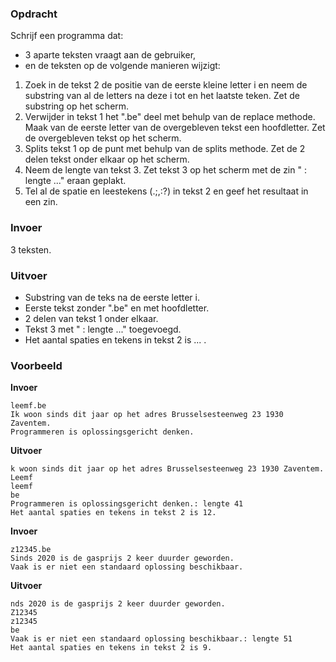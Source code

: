 ### Opdracht

Schrijf een programma dat:  
- 3 aparte teksten vraagt aan de gebruiker,  
- en de teksten op de volgende manieren wijzigt:

1. Zoek in de tekst 2 de positie van de eerste kleine letter i en neem de substring van al de letters na deze i tot en het laatste teken. Zet de substring op het scherm.
2. Verwijder in tekst 1 het ".be" deel met behulp van de replace methode. Maak van de eerste letter van de overgebleven tekst een hoofdletter. Zet de overgebleven tekst op het scherm.
3. Splits tekst 1 op de punt met behulp van de splits methode. Zet de 2 delen tekst onder elkaar op het scherm.
4. Neem de lengte van tekst 3. Zet tekst 3 op het scherm met de zin " : lengte ..." eraan geplakt.
5. Tel al de spatie en leestekens (.;,:?) in tekst 2 en geef het resultaat in een zin.

### Invoer

3 teksten.

### Uitvoer

* Substring van de teks na de eerste letter i.
* Eerste tekst zonder ".be" en met hoofdletter.
* 2 delen van tekst 1 onder elkaar.        
* Tekst 3 met " : lengte ..." toegevoegd.
* Het aantal spaties en tekens in tekst 2 is ... .

### Voorbeeld

**Invoer**
    
    leemf.be
    Ik woon sinds dit jaar op het adres Brusselsesteenweg 23 1930 Zaventem.
    Programmeren is oplossingsgericht denken.

**Uitvoer**

    k woon sinds dit jaar op het adres Brusselsesteenweg 23 1930 Zaventem.
    Leemf
    leemf
    be
    Programmeren is oplossingsgericht denken.: lengte 41
    Het aantal spaties en tekens in tekst 2 is 12.
   
**Invoer**
    
    z12345.be
    Sinds 2020 is de gasprijs 2 keer duurder geworden.
    Vaak is er niet een standaard oplossing beschikbaar.

**Uitvoer**

    nds 2020 is de gasprijs 2 keer duurder geworden.
    Z12345
    z12345
    be
    Vaak is er niet een standaard oplossing beschikbaar.: lengte 51
    Het aantal spaties en tekens in tekst 2 is 9.

    
